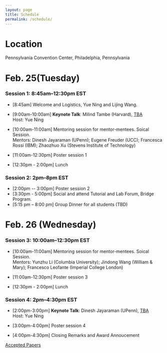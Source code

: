 ```yaml
---
layout: page
title: Schedule
permalink: /schedule/
---
```


# Location
Pennsylvania Convention Center, Philadelphia, Pennsylvania 

# Feb. 25(Tuesday)

### Session 1: 8:45am–12:30pm EST

- [8:45am] Welcome and Logistics, Yue Ning and Lijing Wang.
  
- [9:00am-10:00am] **Keynote Talk**: Milind Tambe (Harvard), [TBA](../speakers/) \
Host: Yue Ning

- [10:00am-11:00am] Mentoring session for mentor-mentees. Soical Session. \
  Mentors: Dinesh Jayaraman (UPenn);  Eugene Freuder (UCC); Francesca Rossi (IBM); Zhaozhuo Xu (Stevens Institute of Technology)

- [11:00am-12:30pm]  Poster session 1
 
- [12:30pm - 2:00pm] Lunch  

### Session 2: 2pm–8pm EST

- [2:00pm -- 3:00pm] Poster session 2
- [3:30pm - 5:00pm] Social and attend Tutorial and Lab Forum, Bridge Program.
- [5:15 pm – 8:00 pm] Group Dinner for all students (TBD)



# Feb. 26 (Wednesday)

### Session 3: 10:00am–12:30pm EST

- [10:00am-11:00am] Mentoring session for mentor-mentees. Soical Session. \
  Mentors: Yunzhu Li (Columbia University); Jindong Wang (William & Mary); Francesco Leofante (Imperial College London)

- [11:00am-12:30pm]  Poster session 3

- [12:30pm - 2:00pm] Lunch 

### Session 4: 2pm–4:30pm EST

- [2:00pm-3:00pm] **Keynote Talk**:  Dinesh Jayaraman (UPenn), [TBA](../speakers/) \
Host: Yue Ning

- [3:00pm-4:00pm]  Poster session 4

- [4:00pm-4:30pm] Closing Remarks and Award Annoucement



[Accepted Papers](../papers)
